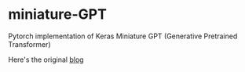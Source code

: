 # miniature-GPT
Pytorch implementation of Keras Miniature GPT (Generative Pretrained Transformer)
 
Here's the original [blog](https://keras.io/examples/generative/text_generation_with_miniature_gpt/)
